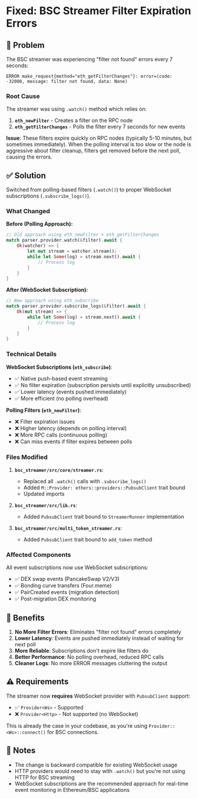 # Fixed: BSC Streamer Filter Expiration Errors

## 🐛 Problem

The BSC streamer was experiencing "filter not found" errors every 7 seconds:

```
ERROR make_request{method="eth_getFilterChanges"}: error=(code: -32000, message: filter not found, data: None)
```

### Root Cause

The streamer was using `.watch()` method which relies on:
1. **`eth_newFilter`** - Creates a filter on the RPC node
2. **`eth_getFilterChanges`** - Polls the filter every 7 seconds for new events

**Issue**: These filters expire quickly on RPC nodes (typically 5-10 minutes, but sometimes immediately). When the polling interval is too slow or the node is aggressive about filter cleanup, filters get removed before the next poll, causing the errors.

## ✅ Solution

Switched from polling-based filters (`.watch()`) to proper WebSocket subscriptions (`.subscribe_logs()`).

### What Changed

**Before (Polling Approach):**
```rust
// Old approach using eth_newFilter + eth_getFilterChanges
match parser.provider.watch(&filter).await {
    Ok(watcher) => {
        let mut stream = watcher.stream();
        while let Some(log) = stream.next().await {
            // Process log
        }
    }
}
```

**After (WebSocket Subscription):**
```rust
// New approach using eth_subscribe
match parser.provider.subscribe_logs(&filter).await {
    Ok(mut stream) => {
        while let Some(log) = stream.next().await {
            // Process log
        }
    }
}
```

### Technical Details

**WebSocket Subscriptions (`eth_subscribe`)**:
- ✅ Native push-based event streaming
- ✅ No filter expiration (subscription persists until explicitly unsubscribed)
- ✅ Lower latency (events pushed immediately)
- ✅ More efficient (no polling overhead)

**Polling Filters (`eth_newFilter`)**:
- ❌ Filter expiration issues
- ❌ Higher latency (depends on polling interval)
- ❌ More RPC calls (continuous polling)
- ❌ Can miss events if filter expires between polls

### Files Modified

1. **`bsc_streamer/src/core/streamer.rs`**:
   - Replaced all `.watch()` calls with `.subscribe_logs()`
   - Added `M::Provider: ethers::providers::PubsubClient` trait bound
   - Updated imports

2. **`bsc_streamer/src/lib.rs`**:
   - Added `PubsubClient` trait bound to `StreamerRunner` implementation

3. **`bsc_streamer/src/multi_token_streamer.rs`**:
   - Added `PubsubClient` trait bound to `add_token` method

### Affected Components

All event subscriptions now use WebSocket subscriptions:
- ✅ DEX swap events (PancakeSwap V2/V3)
- ✅ Bonding curve transfers (Four.meme)
- ✅ PairCreated events (migration detection)
- ✅ Post-migration DEX monitoring

## 🎯 Benefits

1. **No More Filter Errors**: Eliminates "filter not found" errors completely
2. **Lower Latency**: Events are pushed immediately instead of waiting for next poll
3. **More Reliable**: Subscriptions don't expire like filters do
4. **Better Performance**: No polling overhead, reduced RPC calls
5. **Cleaner Logs**: No more ERROR messages cluttering the output

## ⚠️ Requirements

The streamer now **requires** WebSocket provider with `PubsubClient` support:
- ✅ `Provider<Ws>` - Supported
- ❌ `Provider<Http>` - Not supported (no WebSocket)

This is already the case in your codebase, as you're using `Provider::<Ws>::connect()` for BSC connections.

## 📝 Notes

- The change is backward compatible for existing WebSocket usage
- HTTP providers would need to stay with `.watch()` but you're not using HTTP for BSC streaming
- WebSocket subscriptions are the recommended approach for real-time event monitoring in Ethereum/BSC applications

